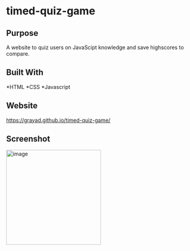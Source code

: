 # timed-quiz-game

## Purpose
A website to quiz users on JavaScipt knowledge and save highscores to compare. 

## Built With
*HTML
*CSS
*Javascript

## Website
https://grayad.github.io/timed-quiz-game/

## Screenshot
<img width="254" alt="image" src="https://user-images.githubusercontent.com/102432930/168703446-4e29f7e3-703b-4818-89c9-7537012db15a.png">
